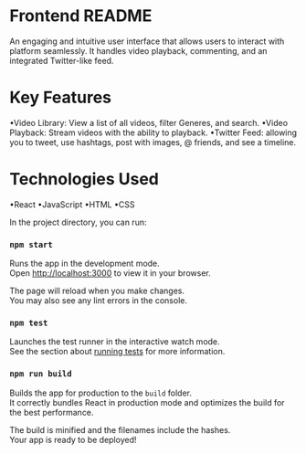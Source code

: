# Frontend README
An engaging and intuitive user interface that allows users to interact with platform seamlessly.
It handles video playback, commenting, and an integrated Twitter-like feed.

# Key Features
•Video Library: View a list of all videos, filter Generes, and search.
•Video Playback: Stream videos with the ability to playback.
•Twitter Feed: allowing you to tweet, use hashtags, post with images, @ friends, and see a timeline.


# Technologies Used
•React
•JavaScript
•HTML
•CSS


In the project directory, you can run:

### `npm start`

Runs the app in the development mode.\
Open [http://localhost:3000](http://localhost:3000) to view it in your browser.

The page will reload when you make changes.\
You may also see any lint errors in the console.

### `npm test`

Launches the test runner in the interactive watch mode.\
See the section about [running tests](https://facebook.github.io/create-react-app/docs/running-tests) for more information.

### `npm run build`

Builds the app for production to the `build` folder.\
It correctly bundles React in production mode and optimizes the build for the best performance.

The build is minified and the filenames include the hashes.\
Your app is ready to be deployed!
